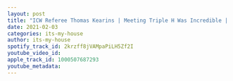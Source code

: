 ```yaml
---
layout: post
title: "ICW Referee Thomas Kearins | Meeting Triple H Was Incredible | #16"
date: 2021-02-03
categories: its-my-house
author: its-my-house
spotify_track_id: 2krzff8jVAMpaPiLH5Zf2I
youtube_video_id: 
apple_track_id: 1000507687293
youtube_metadata: 
---
```

